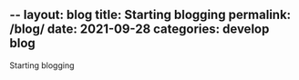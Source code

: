 --
layout: blog
title: Starting blogging
permalink: /blog/
date: 2021-09-28
categories: develop blog
--

Starting blogging
